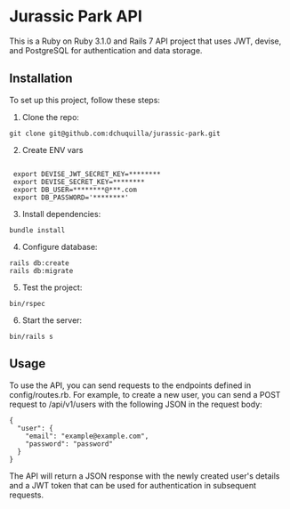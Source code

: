 # Jurassic Park API

This is a Ruby on Ruby 3.1.0 and Rails 7 API project that uses JWT, devise, and PostgreSQL for authentication and data storage.

## Installation

To set up this project, follow these steps:

1. Clone the repo:

```
git clone git@github.com:dchuquilla/jurassic-park.git
```

2. Create ENV vars

```

 export DEVISE_JWT_SECRET_KEY=********
 export DEVISE_SECRET_KEY=********
 export DB_USER=********@***.com
 export DB_PASSWORD='********'
```

3. Install dependencies:

```
bundle install
```

4. Configure database:

```
rails db:create
rails db:migrate
```

5. Test the project:

```
bin/rspec
```

6. Start the server:

```
bin/rails s
```

## Usage

To use the API, you can send requests to the endpoints defined in config/routes.rb. For example, to create a new user, you can send a POST request to /api/v1/users with the following JSON in the request body:

```
{
  "user": {
    "email": "example@example.com",
    "password": "password"
  }
}
```

The API will return a JSON response with the newly created user's details and a JWT token that can be used for authentication in subsequent requests.
